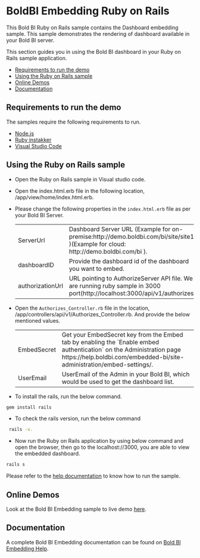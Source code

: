 # BoldBI Embedding Ruby on Rails

This Bold BI Ruby on Rails sample contains the Dashboard embedding sample. This sample demonstrates the rendering of dashboard available in your Bold BI server.

This section guides you in using the Bold BI dashboard in your Ruby on Rails sample application.

 * [Requirements to run the demo](#requirements-to-run-the-demo)
 * [Using the Ruby on Rails sample](#using-the-ruby-on-rails-sample)
 * [Online Demos](#online-demos)
 * [Documentation](#documentation)
 
 ## Requirements to run the demo

The samples require the following requirements to run.

 * [Node.js](https://nodejs.org/en/)
 * [Ruby instakker](https://rubyinstaller.org/)
 * [Visual Studio Code](https://code.visualstudio.com/download)

 ## Using the Ruby on Rails sample
 
 * Open the Ruby on Rails sample in Visual studio code. 

 * Open the index.html.erb file in the following location, /app/view/home/index.html.erb.

 * Please change the following properties in the `index.html.erb` file as per your Bold BI Server.

    <meta charset="utf-8"/>
    <table>
    <tbody>
        <tr>
            <td align="left">ServerUrl</td>
            <td align="left">Dashboard Server URL (Example for on-premise:http://demo.boldbi.com/bi/site/site1 )(Example for cloud: http://demo.boldbi.com/bi ).</td>
        </tr>
        <tr>
            <td align="left">dashboardID</td>
            <td align="left">Provide the dashboard id of the dashboard you want to embed.</td>
        </tr>
        <tr>
            <td align="left">authorizationUrl</td>
            <td align="left">URL pointing to AuthorizeServer API file. We are running ruby sample in 3000 port(http://localhost:3000/api/v1/authorizes).</td>
        </tr>
    </tbody>
    </table>
	
* Open 	the `Authorizes_Controller.rb` file in the location, /app/controllers/api/v1/Authorizes_Controller.rb. And provide the below mentioned values.

    <meta charset="utf-8"/>
    <table>
    <tbody>
        <tr>
            <td align="left">EmbedSecret</td>
            <td align="left">Get your EmbedSecret key from the Embed tab by enabling the `Enable embed authentication` on the Administration page https://help.boldbi.com/embedded-bi/site-administration/embed-settings/.</td>
        </tr>
        <tr>
            <td align="left">UserEmail</td>
            <td align="left">UserEmail of the Admin in your Bold BI, which would be used to get the dashboard list.</td>
        </tr>
    </tbody>
    </table>


* To install the rails, run the below command.

```bash
gem install rails
```

* To check the rails version, run the below command 
 
```bash
 rails -v.
```
 
* Now run the Ruby on Rails application by using below command and open the browser, then go to the localhost://3000, you are able to view the embedded dashboard.

```bash
rails s
```

Please refer to the [help documentation](https://help.boldbi.com/embedded-bi/javascript-based/samples/v3.3.40-or-later/ruby-on-rails/#how-to-run-the-sample) to know how to run the sample.

## Online Demos

Look at the Bold BI Embedding sample to live demo [here](https://samples.boldbi.com/embed).


## Documentation

A complete Bold BI Embedding documentation can be found on [Bold BI Embedding Help](https://help.boldbi.com/embedded-bi/javascript-based/).